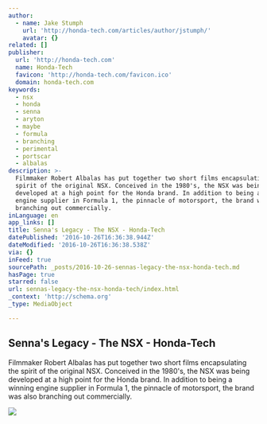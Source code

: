 ```yaml
---
author:
  - name: Jake Stumph
    url: 'http://honda-tech.com/articles/author/jstumph/'
    avatar: {}
related: []
publisher:
  url: 'http://honda-tech.com'
  name: Honda-Tech
  favicon: 'http://honda-tech.com/favicon.ico'
  domain: honda-tech.com
keywords:
  - nsx
  - honda
  - senna
  - aryton
  - maybe
  - formula
  - branching
  - perimental
  - portscar
  - albalas
description: >-
  Filmmaker Robert Albalas has put together two short films encapsulating the
  spirit of the original NSX. Conceived in the 1980's, the NSX was being
  developed at a high point for the Honda brand. In addition to being a winning
  engine supplier in Formula 1, the pinnacle of motorsport, the brand was also
  branching out commercially.
inLanguage: en
app_links: []
title: Senna's Legacy - The NSX - Honda-Tech
datePublished: '2016-10-26T16:36:38.944Z'
dateModified: '2016-10-26T16:36:38.538Z'
via: {}
inFeed: true
sourcePath: _posts/2016-10-26-sennas-legacy-the-nsx-honda-tech.md
hasPage: true
starred: false
url: sennas-legacy-the-nsx-honda-tech/index.html
_context: 'http://schema.org'
_type: MediaObject

---
```

<article style=""><h1>Senna's Legacy - The NSX - Honda-Tech</h1><p>Filmmaker Robert Albalas has put together two short films encapsulating the spirit of the original NSX. Conceived in the 1980's, the NSX was being developed at a high point for the Honda brand. In addition to being a winning engine supplier in Formula 1, the pinnacle of motorsport, the brand was also branching out commercially.</p><img src="http://honda-tech.com/wp-content/uploads/2016/10/20161010_152344-620x465.jpg" /></article>